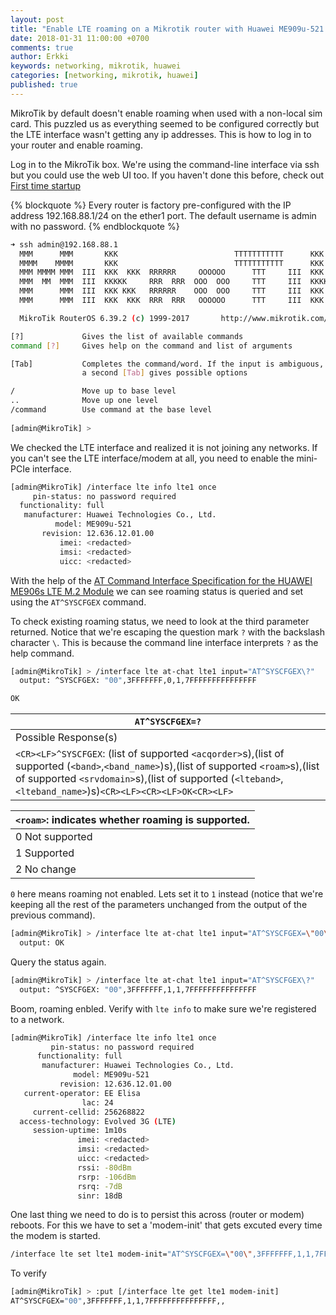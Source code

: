 ```yaml
---
layout: post
title: "Enable LTE roaming on a Mikrotik router with Huawei ME909u-521 modem"
date: 2018-01-31 11:00:00 +0700
comments: true
author: Erkki
keywords: networking, mikrotik, huawei
categories: [networking, mikrotik, huawei]
published: true
---
```


MikroTik by default doesn't enable roaming when used with a non-local sim card. This puzzled us as everything seemed to be configured correctly but the LTE interface wasn't getting any ip addresses. This is how to log in to your router and enable roaming.

Log in to the MikroTik box. We're using the command-line interface via ssh but you could use the web UI too.
If you haven't done this before, check out <a href="https://wiki.mikrotik.com/wiki/Manual:First_time_startup">First time startup</a>

{% blockquote %}
Every router is factory pre-configured with the IP address 192.168.88.1/24 on the ether1 port. The default username is admin with no password.
{% endblockquote %}

```bash
➜ ssh admin@192.168.88.1
  MMM      MMM       KKK                          TTTTTTTTTTT      KKK
  MMMM    MMMM       KKK                          TTTTTTTTTTT      KKK
  MMM MMMM MMM  III  KKK  KKK  RRRRRR     OOOOOO      TTT     III  KKK  KKK
  MMM  MM  MMM  III  KKKKK     RRR  RRR  OOO  OOO     TTT     III  KKKKK
  MMM      MMM  III  KKK KKK   RRRRRR    OOO  OOO     TTT     III  KKK KKK
  MMM      MMM  III  KKK  KKK  RRR  RRR   OOOOOO      TTT     III  KKK  KKK

  MikroTik RouterOS 6.39.2 (c) 1999-2017       http://www.mikrotik.com/

[?]             Gives the list of available commands
command [?]     Gives help on the command and list of arguments

[Tab]           Completes the command/word. If the input is ambiguous,
                a second [Tab] gives possible options

/               Move up to base level
..              Move up one level
/command        Use command at the base level
  
[admin@MikroTik] > 
```

We checked the LTE interface and realized it is not joining any networks. If you can't see the LTE interface/modem at all, you need to enable the mini-PCIe interface.
```bash
[admin@MikroTik] /interface lte info lte1 once
     pin-status: no password required
  functionality: full
   manufacturer: Huawei Technologies Co., Ltd.
          model: ME909u-521
       revision: 12.636.12.01.00
           imei: <redacted>
           imsi: <redacted>
           uicc: <redacted>
```

With the help of the <a href="http://download-c.huawei.com/download/downloadCenter?downloadId=29741&version=72288&siteCode=">AT Command Interface Specification for the HUAWEI ME906s LTE M.2 Module</a> we can see roaming status is queried and set using the `AT^SYSCFGEX` command.

To check existing roaming status, we need to look at the third parameter returned. Notice that we're escaping the question mark `?` with the backslash character `\`. This is because the command line interface interprets `?` as the help command.

```bash
[admin@MikroTik] > /interface lte at-chat lte1 input="AT^SYSCFGEX\?"
  output: ^SYSCFGEX: "00",3FFFFFFF,0,1,7FFFFFFFFFFFFFFF

OK
```

| `AT^SYSCFGEX=?` |
| ------------- |
| Possible Response(s) |
| `<CR><LF>^SYSCFGEX`: (list of supported `<acqorder>`s),(list of supported (`<band>`,`<band_name>`)s),(list of supported `<roam>`s),(list of supported `<srvdomain>`s),(list of supported (`<lteband>`,`<lteband_name>`)s)`<CR><LF><CR><LF>OK<CR><LF>` |

 
| `<roam>`: indicates whether roaming is supported. |
| ------------- |
| 0 Not supported |
| 1 Supported |
| 2 No change |


`0` here means roaming not enabled. Lets set it to `1` instead (notice that we're keeping all the rest of the parameters unchanged from the output of the previous command).

```bash
[admin@MikroTik] > /interface lte at-chat lte1 input="AT^SYSCFGEX=\"00\",3FFFFFFF,1,1,7FFFFFFFFFFFFFFF,,"
  output: OK
```

Query the status again.
```bash
[admin@MikroTik] > /interface lte at-chat lte1 input="AT^SYSCFGEX\?"
  output: ^SYSCFGEX: "00",3FFFFFFF,1,1,7FFFFFFFFFFFFFFF
```

Boom, roaming enbled. Verify with ```lte info``` to make sure we're registered to a network.

```bash
[admin@MikroTik] /interface lte info lte1 once
         pin-status: no password required
      functionality: full
       manufacturer: Huawei Technologies Co., Ltd.
              model: ME909u-521
           revision: 12.636.12.01.00
   current-operator: EE Elisa
                lac: 24
     current-cellid: 256268822
  access-technology: Evolved 3G (LTE)
     session-uptime: 1m10s
               imei: <redacted>
               imsi: <redacted>
               uicc: <redacted>
               rssi: -80dBm
               rsrp: -106dBm
               rsrq: -7dB
               sinr: 18dB
```

One last thing we need to do is to persist this across (router or modem) reboots. For this we have to set a 'modem-init' that gets excuted every time the modem is started.
```bash
/interface lte set lte1 modem-init="AT^SYSCFGEX=\"00\",3FFFFFFF,1,1,7FFFFFFFFFFFFFFF,,"
```

To verify
```bash
[admin@MikroTik] > :put [/interface lte get lte1 modem-init]
AT^SYSCFGEX="00",3FFFFFFF,1,1,7FFFFFFFFFFFFFFF,,
```